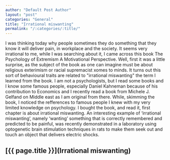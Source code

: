 ```yaml
---
author: "Default Post Author"
layout: "post"
categories: "General"
title: "Irrational miswanting"
permalink: "/:categories/:title/"
---
```


I was thinking today why people sometimes they do something that they know it will deliver pain, in workplace and the society.  It seems very irrational to me, while I was searching about it, I came across this book
The Psychology of Extremism A Motivational Perspective. Well, first it was  a little surprise, as the subject of the book as one can imagine must be about religious exterimism or racial supremacist xomes to minds. It turns out this sort of behavioural traits are related to "irrational miswanting" the term I learned from the book. I am not a psychologists, but I read some books and I know some famous people, especially Daniel Kahneman because of his contribution to Economics and I recently read a book from Michele J. Gelfand on Middle east as I am original from there. While, skimming the book, I noticed the refferences to famous people I knew with my very limited knowledge on psychology.  I bought the book, and read it, first chapter is about irrational miswanting. An interesting example of  ‘irrational miswanting’, namely ‘wanting’ something that is correctly remembered and predicted to be painful, was recently demonstrated in a laboratory using optogenetic brain stimulation techniques in rats to make them seek out and touch an object that delivers electric shocks.


## [{{ page.title }}](Irrational miswanting)

